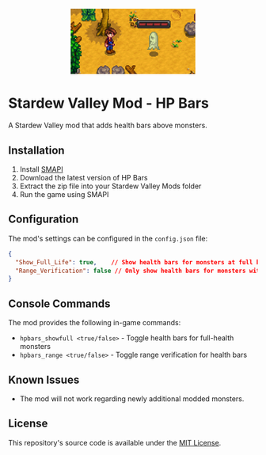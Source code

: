 <p align="center">
  <a href="https://github.com/mk-gg/hp-bars">
    <img src="https://github.com/mk-gg/hp-bars/blob/main/preview/preview.png" alt="Master" style="width:50%; height:auto;">
  </a>
</p>


<p align="center">
  <h1>Stardew Valley Mod - HP Bars</h1>
</p>

A Stardew Valley mod that adds health bars above monsters. 

## Installation

1. Install [SMAPI](https://smapi.io/)
2. Download the latest version of HP Bars
3. Extract the zip file into your Stardew Valley Mods folder
4. Run the game using SMAPI

## Configuration

The mod's settings can be configured in the `config.json` file:

```json
{
  "Show_Full_Life": true,    // Show health bars for monsters at full health
  "Range_Verification": false // Only show health bars for monsters within range
}
```

## Console Commands

The mod provides the following in-game commands:

- `hpbars_showfull <true/false>` - Toggle health bars for full-health monsters
- `hpbars_range <true/false>` - Toggle range verification for health bars


## Known Issues

- The mod will not work regarding newly additional modded monsters.


## License

This repository's source code is available under the [MIT License](LICENSE).